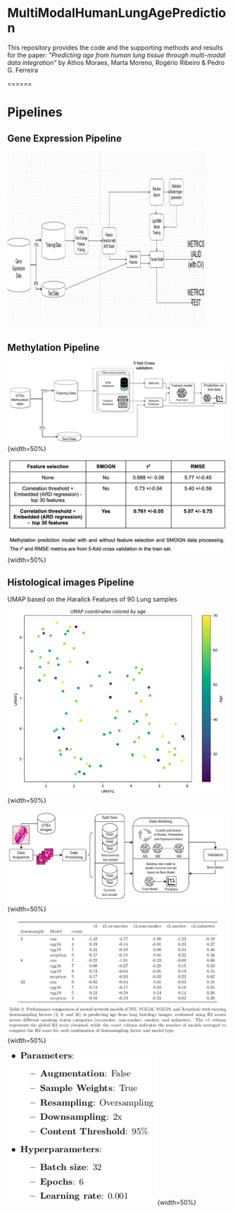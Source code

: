 # MultiModalHumanLungAgePrediction

This repository provides the code and the supporting methods and results for the paper:
_"Predicting age from human lung tissue through multi-modal data integration"_
by Athos Moraes, Marta Moreno, Rogério Ribeiro & Pedro G. Ferreira


======
# Pipelines

## Gene Expression Pipeline
<img src="https://github.com/PedroGFerreira/MultiModalHumanLungAgePrediction/blob/main/geneexpression_pipeline.jpg"  width="450" height="400">

## Methylation Pipeline
![Methylation Pipeline](https://github.com/PedroGFerreira/MultiModalHumanLungAgePrediction/blob/main/methylation_pipeline.jpg){width=50%}

![Feature Selection and SMOGN on Methylation data](https://github.com/PedroGFerreira/MultiModalHumanLungAgePrediction/blob/main/methylation_featsel_smogn.jpg){width=50%}


## Histological images Pipeline

UMAP based on the Haralick Features of 90 Lung samples

![UMAP based on the Haralick Features of 90 Lung samples](https://github.com/PedroGFerreira/MultiModalHumanLungAgePrediction/blob/main/HR_UMAP.jpg){width=50%}


![Histological images Pipeline](https://github.com/PedroGFerreira/MultiModalHumanLungAgePrediction/blob/main/histological_pipeline.jpg){width=50%}

![CNN optimal Parameters](https://github.com/PedroGFerreira/MultiModalHumanLungAgePrediction/blob/main/cnn_r2.jpg){width=50%}

![CNN optimal Parameters](https://github.com/PedroGFerreira/MultiModalHumanLungAgePrediction/blob/main/CNN_parameters.jpg){width=50%}




